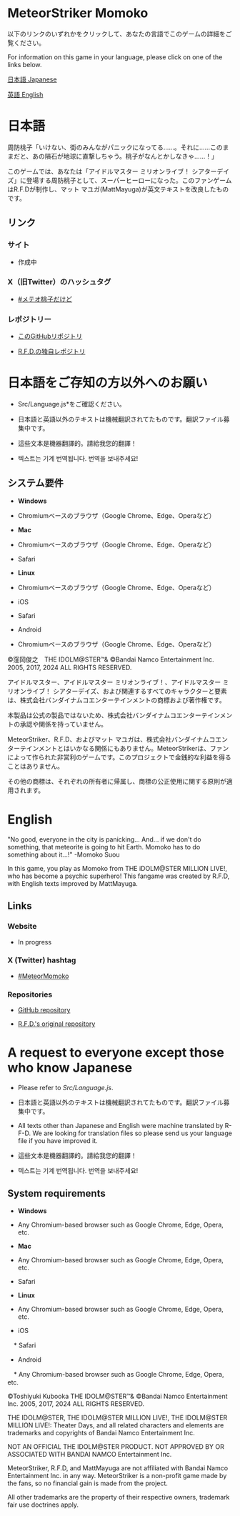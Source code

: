 # MeteorStriker Momoko

以下のリンクのいずれかをクリックして、あなたの言語でこのゲームの詳細をご覧ください。

For information on this game in your language, please click on one of the links below.

[日本語 Japanese](#日本語)

[英語 English](#english)

# 日本語

周防桃子「いけない、街のみんながパニックになってる……。それに……このままだと、あの隕石が地球に直撃しちゃう。桃子がなんとかしなきゃ……！」

このゲームでは、あなたは「アイドルマスター ミリオンライブ！ シアターデイズ」に登場する周防桃子として、スーパーヒーローになった。このファンゲームはR.F.Dが制作し、マット マユガ(MattMayuga)が英文テキストを改良したものです。

## リンク
### サイト
* 作成中

### X（旧Twitter）のハッシュタグ

* [#メテオ桃子だけど](https://twitter.com/hashtag/%E3%83%A1%E3%83%86%E3%82%AA%E6%A1%83%E5%AD%90%E3%81%A0%E3%81%91%E3%81%A9)

### レポジトリー

* [このGitHubリポジトリ](https://github.com/MattMayuga/MeteorStriker)

* [R.F.D.の独自レポジトリ](https://github.com/R-F-D/MeteorStriker)

# 日本語をご存知の方以外へのお願い
* Src/Language.js*をご確認ください。

* 日本語と英語以外のテキストは機械翻訳されてたものです。翻訳ファイル募集中です。

* 這些文本是機器翻譯的。請給我您的翻譯！

* 텍스트는 기계 번역됩니다. 번역을 보내주세요!

## システム要件

* **Windows**

 * Chromiumベースのブラウザ（Google Chrome、Edge、Operaなど）
   
* **Mac**

 * Chromiumベースのブラウザ（Google Chrome、Edge、Operaなど）

 * Safari
 
* **Linux**

 * Chromiumベースのブラウザ（Google Chrome、Edge、Operaなど）
   
* iOS

 * Safari
 
* Android

 * Chromiumベースのブラウザ（Google Chrome、Edge、Operaなど）
   

©窪岡俊之　THE IDOLM@STER™& ©Bandai Namco Entertainment Inc. 2005, 2017, 2024 ALL RIGHTS RESERVED.

アイドルマスター、アイドルマスター ミリオンライブ！、アイドルマスター ミリオンライブ！ シアターデイズ、および関連するすべてのキャラクターと要素は、株式会社バンダイナムコエンターテインメントの商標および著作権です。

本製品は公式の製品ではないため、株式会社バンダイナムコエンターテインメントの承認や関係を持っていません。

MeteorStriker、R.F.D、およびマット マユガは、株式会社バンダイナムコエンターテインメントとはいかなる関係にもありません。MeteorStrikerは、ファンによって作られた非営利のゲームです。このプロジェクトで金銭的な利益を得ることはありません。

その他の商標は、それぞれの所有者に帰属し、商標の公正使用に関する原則が適用されます。


# English

"No good, everyone in the city is panicking... And... if we don't do something, that meteorite is going to hit Earth. Momoko has to do something about it...!" -Momoko Suou

In this game, you play as Momoko from THE iDOLM@STER MILLION LIVE!, who has become a psychic superhero! This fangame was created by R.F.D, with English texts improved by MattMayuga.

## Links
### Website

* In progress

### X (Twitter) hashtag

* [#MeteorMomoko](https://twitter.com/hashtag/MeteorMomoko)

### Repositories

* [GitHub repository](https://github.com/MattMayuga/MeteorStriker)

* [R.F.D.'s original repository](https://github.com/R-F-D/MeteorStriker)

# A request to everyone except those who know Japanese
* Please refer to *Src/Language.js*.

* 日本語と英語以外のテキストは機械翻訳されてたものです。翻訳ファイル募集中です。

* All texts other than Japanese and English were machine translated by R-F-D. We are looking for translation files so please send us your language file if you have improved it.

* 這些文本是機器翻譯的。請給我您的翻譯！

* 텍스트는 기계 번역됩니다. 번역을 보내주세요!

## System requirements

* **Windows**

 * Any Chromium-based browser such as Google Chrome, Edge, Opera, etc. 
   
* **Mac**

 * Any Chromium-based browser such as Google Chrome, Edge, Opera, etc. 
   
 * Safari
 
* **Linux**

 * Any Chromium-based browser such as Google Chrome, Edge, Opera, etc.
   
* iOS

　* Safari
 
* Android

　* Any Chromium-based browser such as Google Chrome, Edge, Opera, etc. 
   

©Toshiyuki Kubooka THE IDOLM@STER™& ©Bandai Namco Entertainment Inc. 2005, 2017, 2024 ALL RIGHTS RESERVED.

THE IDOLM@STER, THE IDOLM@STER MILLION LIVE!, THE IDOLM@STER MILLION LIVE!: Theater Days, and all related characters and elements are trademarks and copyrights of Bandai Namco Entertainment Inc.

NOT AN OFFICIAL THE IDOLM@STER PRODUCT. NOT APPROVED BY OR ASSOCIATED WITH BANDAI NAMCO Entertainment Inc.

MeteorStriker, R.F.D, and MattMayuga are not affiliated with Bandai Namco Entertainment Inc. in any way. MeteorStriker is a non-profit game made by the fans, so no financial gain is made from the project.

All other trademarks are the property of their respective owners, trademark fair use doctrines apply.
